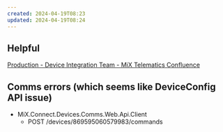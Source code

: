 ```yaml
---
created: 2024-04-19T08:23
updated: 2024-04-19T08:24
---
```


## Helpful 

[Production - Device Integration Team - MiX Telematics Confluence](https://confluence.mixtelematics.com/pages/viewpage.action?spaceKey=CT&title=Production)

## Comms errors (which seems like DeviceConfig API issue)

- MiX.Connect.Devices.Comms.Web.Api.Client
	- POST /devices/869595060579983/commands

